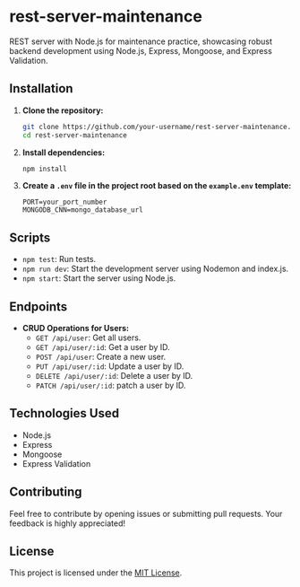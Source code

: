 # rest-server-maintenance

REST server with Node.js for maintenance practice, showcasing robust backend development using Node.js, Express, Mongoose, and Express Validation.

## Installation

1. **Clone the repository:**

   ```bash
   git clone https://github.com/your-username/rest-server-maintenance.git
   cd rest-server-maintenance
   ```

2. **Install dependencies:**

   ```bash
   npm install
   ```

3. **Create a `.env` file in the project root based on the `example.env` template:**

   ```env
   PORT=your_port_number
   MONGODB_CNN=mongo_database_url
   ```

## Scripts

- `npm test`: Run tests.
- `npm run dev`: Start the development server using Nodemon and index.js.
- `npm start`: Start the server using Node.js.

## Endpoints

- **CRUD Operations for Users:**
  - `GET /api/user`: Get all users.
  - `GET /api/user/:id`: Get a user by ID.
  - `POST /api/user`: Create a new user.
  - `PUT /api/user/:id`: Update a user by ID.
  - `DELETE /api/user/:id`: Delete a user by ID.
  - `PATCH /api/user/:id`: patch a user by ID.

## Technologies Used

- Node.js
- Express
- Mongoose
- Express Validation

## Contributing

Feel free to contribute by opening issues or submitting pull requests. Your feedback is highly appreciated!

## License

This project is licensed under the [MIT License](LICENSE).
